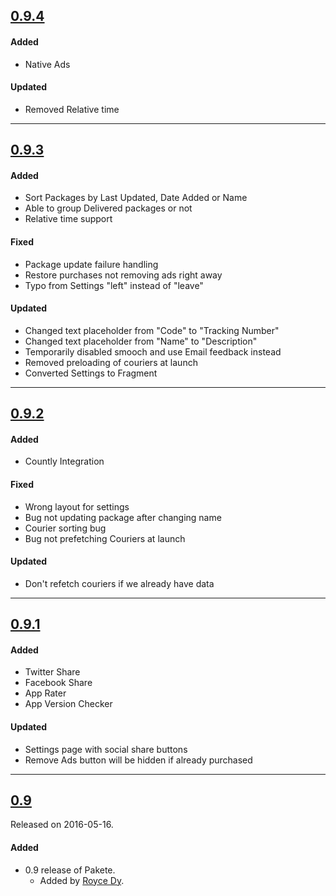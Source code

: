 ## [0.9.4](https://github.com/paketehq/android/releases/tag/0.9.4)

#### Added
- Native Ads

#### Updated
- Removed Relative time

---

## [0.9.3](https://github.com/paketehq/android/releases/tag/0.9.3)

#### Added
- Sort Packages by Last Updated, Date Added or Name
- Able to group Delivered packages or not
- Relative time support

#### Fixed
- Package update failure handling
- Restore purchases not removing ads right away
- Typo from Settings "left" instead of "leave"

#### Updated
- Changed text placeholder from "Code" to "Tracking Number"
- Changed text placeholder from "Name" to "Description"
- Temporarily disabled smooch and use Email feedback instead
- Removed preloading of couriers at launch
- Converted Settings to Fragment

---

## [0.9.2](https://github.com/paketehq/android/releases/tag/0.9.2)

#### Added
- Countly Integration

#### Fixed
- Wrong layout for settings
- Bug not updating package after changing name
- Courier sorting bug
- Bug not prefetching Couriers at launch

#### Updated
- Don't refetch couriers if we already have data

---

## [0.9.1](https://github.com/paketehq/android/releases/tag/0.9.1)

#### Added
- Twitter Share
- Facebook Share
- App Rater
- App Version Checker

#### Updated
- Settings page with social share buttons
- Remove Ads button will be hidden if already purchased

---

## [0.9](https://github.com/paketehq/android/releases/tag/0.9)
Released on 2016-05-16.

#### Added
- 0.9 release of Pakete.
  - Added by [Royce Dy](https://github.com/rad182).
